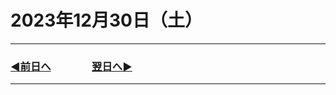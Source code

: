 # 2023年12月30日（土）

---

### [◀️前日へ](https://github.com/yuasys/chatty-journal/blob/main/2023/12/2023-12-29.md)&emsp;&emsp;&emsp;&emsp;[翌日へ▶️](https://github.com/yuasys/chatty-journal/blob/main/2023/12/2023-12-31.md)

---
